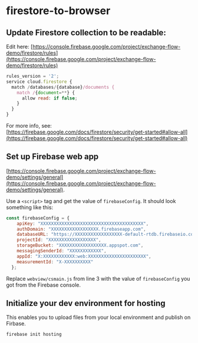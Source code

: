 # firestore-to-browser

## Update Firestore collection to be readable:

Edit here:
[https://console.firebase.google.com/project/exchange-flow-demo/firestore/rules](https://console.firebase.google.com/project/exchange-flow-demo/firestore/rules)

```javascript
rules_version = '2';
service cloud.firestore {
  match /databases/{database}/documents {
    match /{document=**} {
      allow read: if false;
    }
  }
}
```

For more info, see:
[https://firebase.google.com/docs/firestore/security/get-started#allow-all](https://firebase.google.com/docs/firestore/security/get-started#allow-all)

## Set up Firebase web app
[https://console.firebase.google.com/project/exchange-flow-demo/settings/general](https://console.firebase.google.com/project/exchange-flow-demo/settings/general).

Use a `<script>` tag and get the value of `firebaseConfig`. It should look something like this:

```javascript
const firebaseConfig = {
    apiKey: "XXXXXXXXXXXXXXXXXXXXXXXXXXXXXXXXXXXXXXX",
    authDomain: "XXXXXXXXXXXXXXXXXX.firebaseapp.com",
    databaseURL: "https://XXXXXXXXXXXXXXXXXX-default-rtdb.firebaseio.com",
    projectId: "XXXXXXXXXXXXXXXXXX",
    storageBucket: "XXXXXXXXXXXXXXXXXX.appspot.com",
    messagingSenderId: "XXXXXXXXXXXX",
    appId: "X:XXXXXXXXXXXX:web:XXXXXXXXXXXXXXXXXXXXXX",
    measurementId: "X-XXXXXXXXXX"
  };
```

Replace `webview/csmain.js` from line 3 with the value of `firebaseConfig` you
got from the Firebase console.

## Initialize your dev environment for hosting

This enables you to upload files from your local environment and publish on
Firbase.

```bash
firebase init hosting
```
